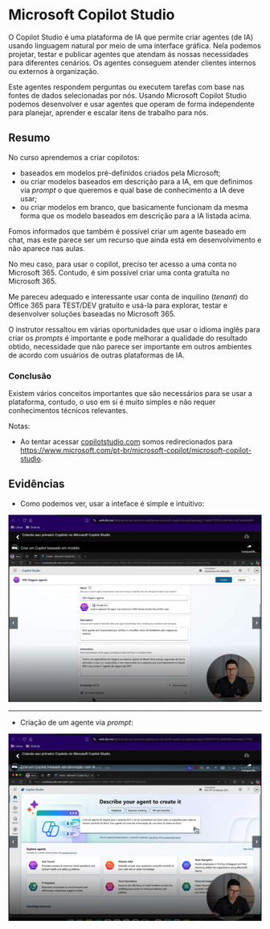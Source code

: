 # Microsoft Copilot Studio

O Copilot Studio é uma plataforma de IA que permite criar agentes (de IA) usando linguagem natural por meio de uma
interface gráfica. Nela podemos projetar, testar e publicar agentes que atendam ás nossas necessidades para diferentes
cenários. Os agentes conseguem atender clientes internos ou externos à organização.

Este agentes respondem perguntas ou executem tarefas com base nas fontes de dados selecionadas por nós. Usando Microsoft
Copilot Studio podemos desenvolver e usar agentes que operam de forma independente para planejar, aprender e escalar
itens de trabalho para nós.

## Resumo

No curso aprendemos a criar copilotos:

- baseados em modelos pré-definidos criados pela Microsoft;
- ou criar modelos baseados em descrição para a IA, em que definimos via _prompt_ o que queremos e qual base de
  conhecimento a IA deve usar;
- ou criar modelos em branco, que basicamente funcionam da mesma forma que os modelo baseados em descrição para
  a IA listada acima.

Fomos informados que também é possível criar um agente baseado em chat, mas este parece ser um recurso que ainda está em
desenvolvimento e não aparece nas aulas.

No meu caso, para usar o copilot, preciso ter acesso a uma conta no Microsoft 365. Contudo, é sim possível criar
uma conta gratuíta no Microsoft 365.

Me pareceu adequado e interessante usar conta de inquilino (_tenant_) do Office 365 para TEST/DEV gratuito e usá-la para
explorar, testar e desenvolver soluções baseadas no Microsoft 365.

O instrutor ressaltou em várias oportunidades que usar o idioma inglês para criar os _prompts_ é importante e pode
melhorar a qualidade do resultado obtido, necessidade que não parece ser importante em outros ambientes de acordo com
usuários de outras plataformas de IA.

### Conclusão

Existem vários conceitos importantes que são necessários para se usar a plataforma, contudo, o uso em si é muito simples
e não requer conhecimentos técnicos relevantes.

Notas:

- Ao tentar acessar [copilotstudio.com](copilotstudio.com) somos redirecionados para
  <https://www.microsoft.com/pt-br/microsoft-copilot/microsoft-copilot-studio>.

## Evidências

- Como podemos ver, usar a inteface é simple e intuitivo:

![Agente baseado em modelo](images/Agente-modelo.png)

****

- Criação de um agente via _prompt_:

![Agente baseado em IA](images/Agente-IA.png)
